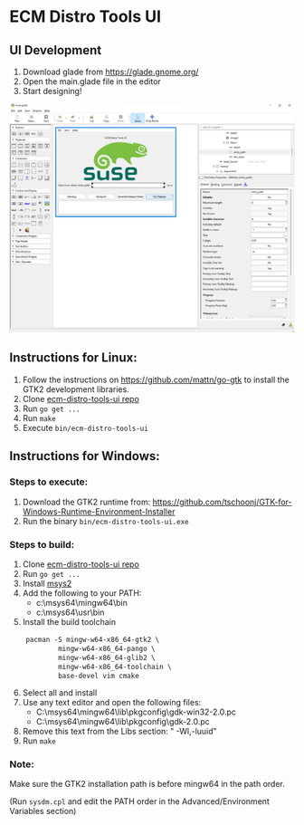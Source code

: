 # ECM Distro Tools UI

## UI Development

1. Download glade from https://glade.gnome.org/
2. Open the main.glade file in the editor
3. Start designing!

![glade screenshot](glade.png "Glade screenshot")

## Instructions for Linux:

1. Follow the instructions on https://github.com/mattn/go-gtk to install the GTK2 development libraries.
2. Clone [ecm-distro-tools-ui repo](https://github.com/wgsuse/ecm-distro-tools-ui)
3. Run `go get ...`
4. Run `make`
5. Execute `bin/ecm-distro-tools-ui`

## Instructions for Windows:

### Steps to execute:

1. Download the GTK2 runtime from:
	https://github.com/tschoonj/GTK-for-Windows-Runtime-Environment-Installer
2. Run the binary `bin/ecm-distro-tools-ui.exe`

### Steps to build:

1. Clone [ecm-distro-tools-ui repo](https://github.com/wgsuse/ecm-distro-tools-ui)
2. Run `go get ...`
3. Install [msys2](https://www.msys2.org/)
4. Add the following to your PATH:
	- c:\msys64\mingw64\bin
	- c:\msys64\usr\bin
5. Install the build toolchain
```
	pacman -S mingw-w64-x86_64-gtk2 \
	        mingw-w64-x86_64-pango \
	        mingw-w64-x86_64-glib2 \
	        mingw-w64-x86_64-toolchain \
	        base-devel vim cmake
```		
6. Select all and install
7. Use any text editor and open the following files:
	- C:\msys64\mingw64\lib\pkgconfig\gdk-win32-2.0.pc
	- C:\msys64\mingw64\lib\pkgconfig\gdk-2.0.pc
8. Remove this text from the Libs section: " -Wl,-luuid"
9. Run `make`

### Note:

Make sure the GTK2 installation path is before mingw64 in the path order. 

(Run `sysdm.cpl` and edit the PATH order in the Advanced/Environment Variables section)
